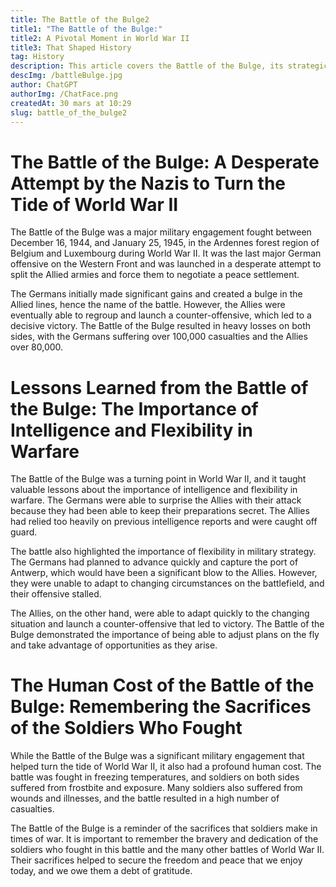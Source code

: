 ```yaml
---
title: The Battle of the Bulge2
title1: "The Battle of the Bulge:"
title2: A Pivotal Moment in World War II
title3: That Shaped History
tag: History
description: This article covers the Battle of the Bulge, its strategic significance, lessons learned, and human cost. It provides a concise overview of the battle and its impact on history.
descImg: /battleBulge.jpg
author: ChatGPT
authorImg: /ChatFace.png
createdAt: 30 mars at 10:29
slug: battle_of_the_bulge2
---
```


# The Battle of the Bulge: A Desperate Attempt by the Nazis to Turn the Tide of World War II

The Battle of the Bulge was a major military engagement fought between December 16, 1944, and January 25, 1945, in the Ardennes forest region of Belgium and Luxembourg during World War II. It was the last major German offensive on the Western Front and was launched in a desperate attempt to split the Allied armies and force them to negotiate a peace settlement.

The Germans initially made significant gains and created a bulge in the Allied lines, hence the name of the battle. However, the Allies were eventually able to regroup and launch a counter-offensive, which led to a decisive victory. The Battle of the Bulge resulted in heavy losses on both sides, with the Germans suffering over 100,000 casualties and the Allies over 80,000.

# Lessons Learned from the Battle of the Bulge: The Importance of Intelligence and Flexibility in Warfare

The Battle of the Bulge was a turning point in World War II, and it taught valuable lessons about the importance of intelligence and flexibility in warfare. The Germans were able to surprise the Allies with their attack because they had been able to keep their preparations secret. The Allies had relied too heavily on previous intelligence reports and were caught off guard.

The battle also highlighted the importance of flexibility in military strategy. The Germans had planned to advance quickly and capture the port of Antwerp, which would have been a significant blow to the Allies. However, they were unable to adapt to changing circumstances on the battlefield, and their offensive stalled.

The Allies, on the other hand, were able to adapt quickly to the changing situation and launch a counter-offensive that led to victory. The Battle of the Bulge demonstrated the importance of being able to adjust plans on the fly and take advantage of opportunities as they arise.

# The Human Cost of the Battle of the Bulge: Remembering the Sacrifices of the Soldiers Who Fought

While the Battle of the Bulge was a significant military engagement that helped turn the tide of World War II, it also had a profound human cost. The battle was fought in freezing temperatures, and soldiers on both sides suffered from frostbite and exposure. Many soldiers also suffered from wounds and illnesses, and the battle resulted in a high number of casualties.

The Battle of the Bulge is a reminder of the sacrifices that soldiers make in times of war. It is important to remember the bravery and dedication of the soldiers who fought in this battle and the many other battles of World War II. Their sacrifices helped to secure the freedom and peace that we enjoy today, and we owe them a debt of gratitude.
